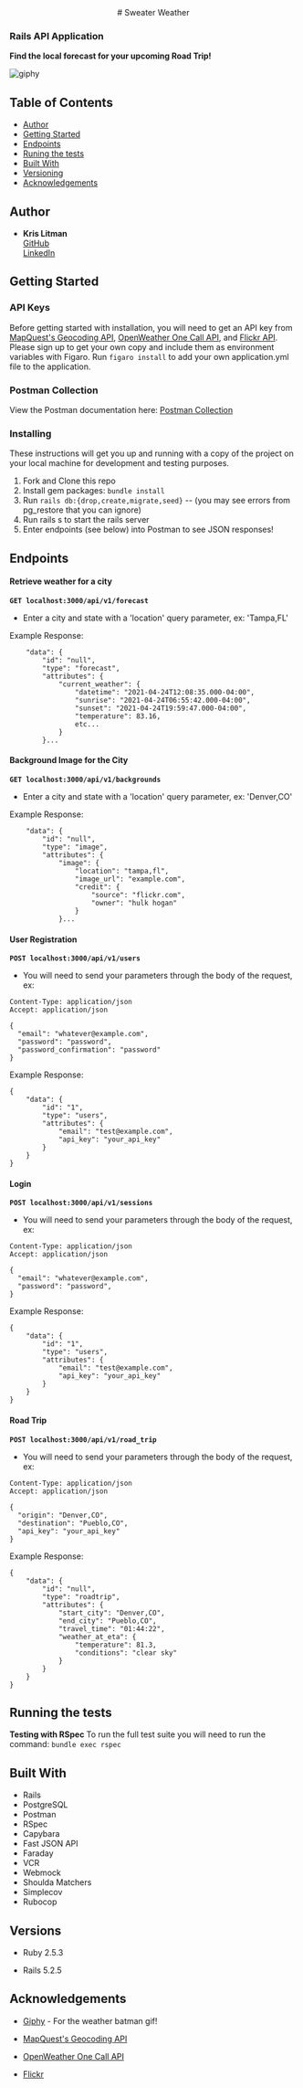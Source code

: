 <center># Sweater Weather</center>

### Rails API Application

**Find the local forecast for your upcoming Road Trip!**

![giphy](https://media.giphy.com/media/za5xikuRr0OzK/giphy.gif)

## Table of Contents

  - [Author](#author)
  - [Getting Started](#getting-started)
  - [Endpoints](#endpoints)
  - [Runing the tests](#running-the-tests)
  - [Built With](#built-with)
  - [Versioning](#versioning)
  - [Acknowledgements](#acknowledgements)

## Author

  - **Kris Litman**<br>
    [GitHub](https://github.com/krislitman)<br>
    [LinkedIn](https://www.linkedin.com/in/kris-litman/)

## Getting Started

### API Keys

Before getting started with installation, you will need to get an API key from
[MapQuest's Geocoding API](https://developer.mapquest.com/documentation/geocoding-api/),
[OpenWeather One Call API](https://openweathermap.org/api/one-call-api),
and [Flickr API](https://www.flickr.com/services/developer/api/).
Please sign up to get your own copy and include them as environment variables with Figaro. 
Run `figaro install` to add your own application.yml file to the application.

### Postman Collection

View the Postman documentation here: [Postman Collection](https://documenter.getpostman.com/view/14824308/TzJybFVw)

### Installing

These instructions will get you up and running with a copy of the project on
your local machine for development and testing purposes.

1. Fork and Clone this repo
2. Install gem packages: `bundle install`
3. Run `rails db:{drop,create,migrate,seed}` -- (you may see errors from pg_restore that you can ignore)
4. Run rails s to start the rails server
5. Enter endpoints (see below) into Postman to see JSON responses!

## Endpoints

#### Retrieve weather for a city
**`GET localhost:3000/api/v1/forecast`**
<ul><li>Enter a city and state with a 'location' query parameter, ex: 'Tampa,FL'</li></ul>
Example Response:

```{
    "data": {
        "id": "null",
        "type": "forecast",
        "attributes": {
            "current_weather": {
                "datetime": "2021-04-24T12:08:35.000-04:00",
                "sunrise": "2021-04-24T06:55:42.000-04:00",
                "sunset": "2021-04-24T19:59:47.000-04:00",
                "temperature": 83.16,
                etc...
            }
        }...
```

#### Background Image for the City
**`GET localhost:3000/api/v1/backgrounds`**
<ul><li>Enter a city and state with a 'location' query parameter, ex: 'Denver,CO'</li></ul>
Example Response:

```{
    "data": {
        "id": "null",
        "type": "image",
        "attributes": {
            "image": {
                "location": "tampa,fl",
                "image_url": "example.com",
                "credit": {
                    "source": "flickr.com",
                    "owner": "hulk hogan"
                }
            }...
```

#### User Registration
**`POST localhost:3000/api/v1/users`**
<ul><li>You will need to send your parameters through the body of the request, ex:</li></ul>

```
Content-Type: application/json
Accept: application/json

{
  "email": "whatever@example.com",
  "password": "password",
  "password_confirmation": "password"
}
```
Example Response:
```
{
    "data": {
        "id": "1",
        "type": "users",
        "attributes": {
            "email": "test@example.com",
            "api_key": "your_api_key"
        }
    }
}
```

#### Login
**`POST localhost:3000/api/v1/sessions`**
<ul><li>You will need to send your parameters through the body of the request, ex:</li></ul>

```
Content-Type: application/json
Accept: application/json

{
  "email": "whatever@example.com",
  "password": "password",
}
```
Example Response:
```
{
    "data": {
        "id": "1",
        "type": "users",
        "attributes": {
            "email": "test@example.com",
            "api_key": "your_api_key"
        }
    }
}
```
#### Road Trip
**`POST localhost:3000/api/v1/road_trip`**
<ul><li>You will need to send your parameters through the body of the request, ex:</li></ul>

```
Content-Type: application/json
Accept: application/json

{
  "origin": "Denver,CO",
  "destination": "Pueblo,CO",
  "api_key": "your_api_key"
}
```
Example Response:
```
{
    "data": {
        "id": "null",
        "type": "roadtrip",
        "attributes": {
            "start_city": "Denver,CO",
            "end_city": "Pueblo,CO",
            "travel_time": "01:44:22",
            "weather_at_eta": {
                "temperature": 81.3,
                "conditions": "clear sky"
            }
        }
    }
}
```

## Running the tests 

**Testing with RSpec**
To run the full test suite you will need to run the command:
`bundle exec rspec`

## Built With

- Rails
- PostgreSQL
- Postman
- RSpec
- Capybara
- Fast JSON API
- Faraday
- VCR
- Webmock
- Shoulda Matchers
- Simplecov
- Rubocop

## Versions

- Ruby 2.5.3

- Rails 5.2.5

## Acknowledgements

- [Giphy](https://giphy.com/) - For the weather batman gif!

- [MapQuest's Geocoding API](https://developer.mapquest.com/documentation/geocoding-api/)

- [OpenWeather One Call API](https://openweathermap.org/api/one-call-api)

- [Flickr](https://www.flickr.com/services/developer/api/)
